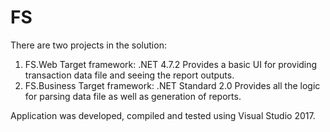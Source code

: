 # FS

There are two projects in the solution:
1. FS.Web
Target framework: .NET 4.7.2
Provides a basic UI for providing transaction data file and seeing the report outputs.
2. FS.Business
Target framework: .NET Standard 2.0
Provides all the logic for parsing data file as well as generation of reports.

Application was developed, compiled and tested using Visual Studio 2017.

